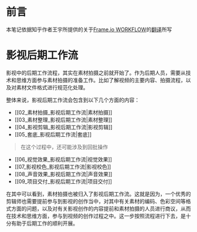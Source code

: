 # 前言
本笔记依据知乎作者王宇所提供的关于[Frame.io WORKFLOW](https://workflow.frame.io/guide)的[翻译](https://zhuanlan.zhihu.com/p/98722538)所写

# 影视后期工作流
影视中的后期工作流程，其实在素材拍摄之前就开始了。作为后期人员，需要从技术和思维方面参与素材拍摄的准备工作。比如了解视频的主要内容、拍摄流程，以及对素材文件格式进行规范化处理。

整体来说，影视后期工作流会包含到以下几个方面的内容：
- [[02_素材拍摄_影视后期工作流|素材拍摄]]
- [[03_素材整理_影视后期工作流|素材整理]]
- [[04_影视剪辑_影视后期工作流|影视剪辑]]
- [[05_套底_影视后期工作流|套底]]
> 在这个过程中，还可能涉及到回批操作
- [[06_视觉效果_影视后期工作流|视觉效果]]
- [[07_影视校色_影视后期工作流|影视校色]]
- [[08_声音效果_影视后期工作流|声音效果]]
- [[09_项目交付_影视后期工作流|项目交付]]

在其中可以看到，素材拍摄也被归入了影视后期工作流。这就是因为，一个优秀的剪辑师也需要提前参与到影视的创作当中，对其中有关素材的编码、色彩空间等格式方面的问题，以及对有关影视创作的内容提前和素材拍摄的人员进行商议，从而在技术和思维方面，参与到视频的创作过程之中。这一步按照流程进行下去，是十分有助于后期工作的顺利开展。
